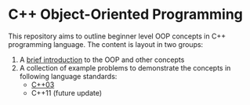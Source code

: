 # C++ Object-Oriented Programming

This repository aims to outline beginner level OOP concepts in C++ programming language. The content is layout in two groups:

1. A [brief introduction](docs/README.md) to the OOP  and other concepts
2. A collection of example problems to demonstrate the concepts in following language standards:
    - [C++03](./cpp03/README.md)
    - C++11 (future update)

